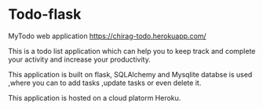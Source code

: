 # Todo-flask
MyTodo web application 
https://chirag-todo.herokuapp.com/



This is a todo list application which can help you to keep track and complete your activity and increase your productivity. 

This application is built on flask, SQLAlchemy and Mysqlite databse is used ,where you can to add tasks ,update tasks or even delete it.

This application is hosted on a cloud platorm Heroku.
